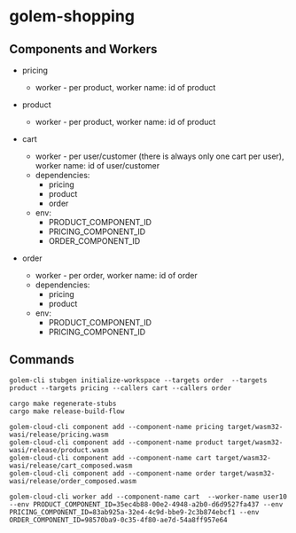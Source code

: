 # golem-shopping

## Components and Workers

* pricing
  - worker - per product, worker name: id of product
  
* product
  - worker - per product, worker name: id of product
  
* cart 
  - worker - per user/customer (there is always only one cart per user), worker name: id of user/customer
  - dependencies: 
    - pricing 
    - product 
    - order
  - env:
    - PRODUCT_COMPONENT_ID
    - PRICING_COMPONENT_ID
    - ORDER_COMPONENT_ID
* order
  - worker - per order, worker name: id of order
  - dependencies:
      - pricing 
      - product
  - env:
      - PRODUCT_COMPONENT_ID
      - PRICING_COMPONENT_ID

## Commands

```
golem-cli stubgen initialize-workspace --targets order  --targets product --targets pricing --callers cart --callers order
```

```
cargo make regenerate-stubs
cargo make release-build-flow
```

```
golem-cloud-cli component add --component-name pricing target/wasm32-wasi/release/pricing.wasm
golem-cloud-cli component add --component-name product target/wasm32-wasi/release/product.wasm
golem-cloud-cli component add --component-name cart target/wasm32-wasi/release/cart_composed.wasm
golem-cloud-cli component add --component-name order target/wasm32-wasi/release/order_composed.wasm
```

```
golem-cloud-cli worker add --component-name cart  --worker-name user10 --env PRODUCT_COMPONENT_ID=35ec4b88-00e2-4948-a2b0-d6d9527fa437 --env PRICING_COMPONENT_ID=83ab925a-32e4-4c9d-bbe9-2c3b874ebcf1 --env ORDER_COMPONENT_ID=98570ba9-0c35-4f80-ae7d-54a8ff957e64
```